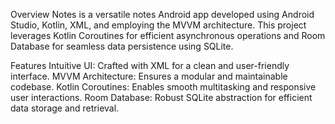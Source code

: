 Overview
Notes is a versatile notes Android app developed using Android Studio, Kotlin, XML, and employing the MVVM architecture. This project leverages Kotlin Coroutines for efficient asynchronous operations and Room Database for seamless data persistence using SQLite.

Features
Intuitive UI: Crafted with XML for a clean and user-friendly interface.
MVVM Architecture: Ensures a modular and maintainable codebase.
Kotlin Coroutines: Enables smooth multitasking and responsive user interactions.
Room Database: Robust SQLite abstraction for efficient data storage and retrieval.
